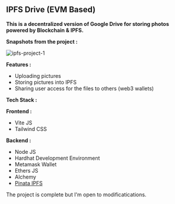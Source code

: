 <h2>IPFS Drive (EVM Based)</h2>

<b>This is a decentralized version of Google Drive for storing photos powered by Blockchain & IPFS.</b>

<!-- Currently, the app is working on localhost using <b>Sepolia test network</b> and Alchemy. -->

<b>Snapshots from the project : </b>

![ipfs-project-1](https://github.com/rohitroy-github/vite-ipfs-drive-dapp/assets/68563695/2506a12c-b755-4d86-b8ea-ba79020cee1d)

<b>Features : </b>

<ul>
    <li>Uploading pictures</li>
    <li>Storing pictures into IPFS</li>
    <li>Sharing user access for the files to others (web3 wallets)</li>
</ul>

<b>Tech Stack :</b>

<b>Frontend :</b>

<ul>
    <li>Vite JS</li>
    <li>Tailwind CSS</li>
</ul>
<b>Backend :</b>
<ul>
    <li>Node JS</li>
    <li>Hardhat Development Environment</li>
    <li>Metamask Wallet</li>
    <li>Ethers JS</li>
    <li>Alchemy</li>
    <li><a href="https://www.pinata.cloud/">Pinata IPFS</a></li>
</ul>

The project is complete but I'm open to modificatications.
